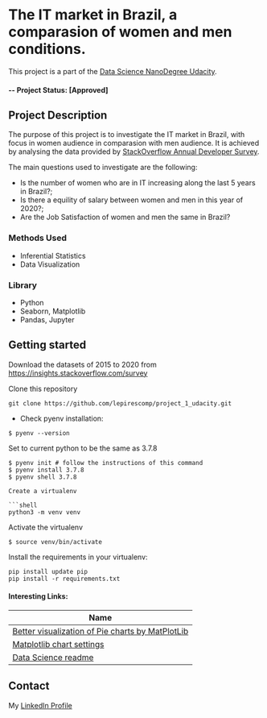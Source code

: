 

# The IT market in Brazil, a comparasion of women and men conditions.

This project is a part of the [Data Science NanoDegree Udacity](https://www.udacity.com/course/data-scientist-nanodegree--nd025).

#### -- Project Status: [Approved]

## Project Description

The purpose of this project is to investigate the IT market in Brazil, with focus in women audience in comparasion with men audience. It is achieved by analysing the data provided by [StackOverflow Annual Developer Survey](https://insights.stackoverflow.com/survey).

The main questions used to investigate are the following:
- Is the number of women who are in IT increasing along the last 5 years in Brazil?;
- Is there a equility of salary between women and men in this year of 2020?;
- Are the Job Satisfaction of women and men the same in Brazil?



### Methods Used
* Inferential Statistics
* Data Visualization


### Library
* Python
* Seaborn, Matplotlib
* Pandas, Jupyter
 
## Getting started

Download the datasets of 2015 to 2020 from https://insights.stackoverflow.com/survey


Clone this repository

```shell
git clone https://github.com/lepirescomp/project_1_udacity.git
```

- Check pyenv installation:

```shell
$ pyenv --version
```

Set to current python to be the same as 3.7.8

```shell
$ pyenv init # follow the instructions of this command
$ pyenv install 3.7.8
$ pyenv shell 3.7.8

Create a virtualenv

```shell
python3 -m venv venv
```

Activate the virtualenv

```shell
$ source venv/bin/activate
```

Install the requirements in your virtualenv:

```shell
pip install update pip
pip install -r requirements.txt
```




#### Interesting Links:

|Name     |
|---------|
|[Better visualization of Pie charts by MatPlotLib](https://medium.com/@kvnamipara/a-better-visualisation-of-pie-charts-by-matplotlib-935b7667d77f)|
|[Matplotlib chart settings](https://stackoverflow.com/questions/43272206/python-legend-overlaps-with-the-pie-chart)|
|[Data Science readme](https://github.com/sfbrigade/data-science-wg/blob/master/dswg_project_resources/Project-README-template.md)|

## Contact
My [LinkedIn Profile](https://www.linkedin.com/in/let%C3%ADcia-pires-2ab783198/
)
